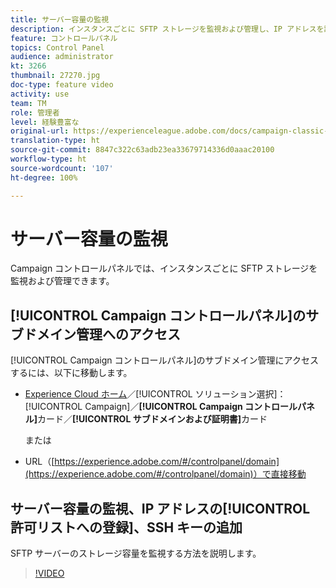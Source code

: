 ```yaml
---
title: サーバー容量の監視
description: インスタンスごとに SFTP ストレージを監視および管理し、IP アドレスを許可リストに追加する方法を学びます。
feature: コントロールパネル
topics: Control Panel
audience: administrator
kt: 3266
thumbnail: 27270.jpg
doc-type: feature video
activity: use
team: TM
role: 管理者
level: 経験豊富な
original-url: https://experienceleague.adobe.com/docs/campaign-classic-learn/tutorials/administrating/control-panel-acc/monitoring-server-capacity-whitelisting-adding-ssh-key.html,https://experienceleague.adobe.com/docs/campaign-classic-learn/tutorials/administrating/control-panel-acc/monitoring-server-capacity-allow-listing-adding-ssh-key.html
translation-type: ht
source-git-commit: 8847c322c63adb23ea33679714336d0aaac20100
workflow-type: ht
source-wordcount: '107'
ht-degree: 100%

---
```



# サーバー容量の監視

Campaign コントロールパネルでは、インスタンスごとに SFTP ストレージを監視および管理できます。

## [!UICONTROL Campaign コントロールパネル]のサブドメイン管理へのアクセス

[!UICONTROL Campaign コントロールパネル]のサブドメイン管理にアクセスするには、以下に移動します。

* [Experience Cloud ホーム](https://experience.adobe.com/#/home)／[!UICONTROL ソリューション選択]：[!UICONTROL Campaign]／**[!UICONTROL Campaign コントロールパネル]**&#x200B;カード／**[!UICONTROL サブドメインおよび証明書]**&#x200B;カード

   または
* URL（[https://experience.adobe.com/#/controlpanel/domain](https://experience.adobe.com/#/controlpanel/domain)）で直接移動

## サーバー容量の監視、IP アドレスの[!UICONTROL 許可リストへの登録]、SSH キーの追加

SFTP サーバーのストレージ容量を監視する方法を説明します。

>[!VIDEO](https://video.tv.adobe.com/v/27270?quality=12)
